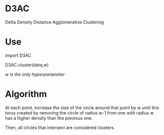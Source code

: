 # D3AC
Delta Density Distance Agglomerative Clustering

# Use

import D3AC

D3AC.cluster(data,w)

*w is the only hyperparameter*

# Algorithm

At each point, increase the size of the circle around that point by w until this torus created by removing the circle of radius w-1 from one with radius w has a higher density than the previous one. 

Then, all circles that intersect are considered clusters. 
